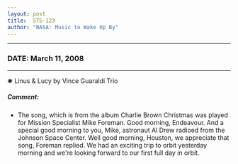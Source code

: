 ```yaml
---
layout: post
title:  STS-123
author: "NASA: Music to Wake Up By"
---
```


----
### DATE: March 11, 2008
----
✺ Linus & Lucy by Vince Guaraldi Trio

##### Comment:
* The song, which is from the album Charlie Brown Christmas was played for Mission Specialist Mike Foreman. Good morning, Endeavour. And a special good morning to you, Mike, astronaut Al Drew radioed from the Johnson Space Center. Well good morning, Houston, we appreciate that song, Foreman replied. We had an exciting trip to orbit yesterday morning and we're looking forward to our first full day in orbit.
